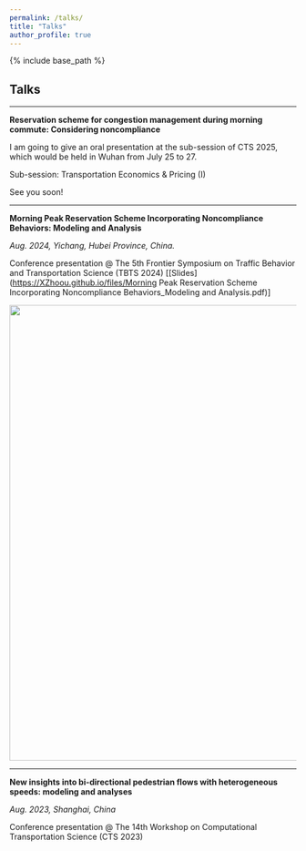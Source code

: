 ```yaml
---
permalink: /talks/
title: "Talks"
author_profile: true
---
```


{% include base_path %}

## Talks

---

**Reservation scheme for congestion management during morning commute: Considering noncompliance**

I am going to give an oral presentation at the sub-session of CTS 2025, which would be held in Wuhan from July 25 to 27. 

Sub-session: Transportation Economics & Pricing (I)

See you soon!

---

**Morning Peak Reservation Scheme Incorporating Noncompliance Behaviors: Modeling and Analysis**

*Aug. 2024, Yichang, Hubei Province, China.*

Conference presentation @ The 5th Frontier Symposium on Traffic Behavior and Transportation Science (TBTS 2024) [[Slides](https://XZhoou.github.io/files/Morning Peak Reservation Scheme Incorporating Noncompliance Behaviors_Modeling and Analysis.pdf)]

<center><img src="https://pics-1309385371.cos.ap-beijing.myqcloud.com/typora-win/IMG_3455.JPG" width="800"/></center>

---

**New insights into bi-directional pedestrian flows with heterogeneous speeds: modeling and analyses**

*Aug. 2023, Shanghai, China*

Conference presentation @ The 14th Workshop on Computational Transportation Science (CTS 2023)
